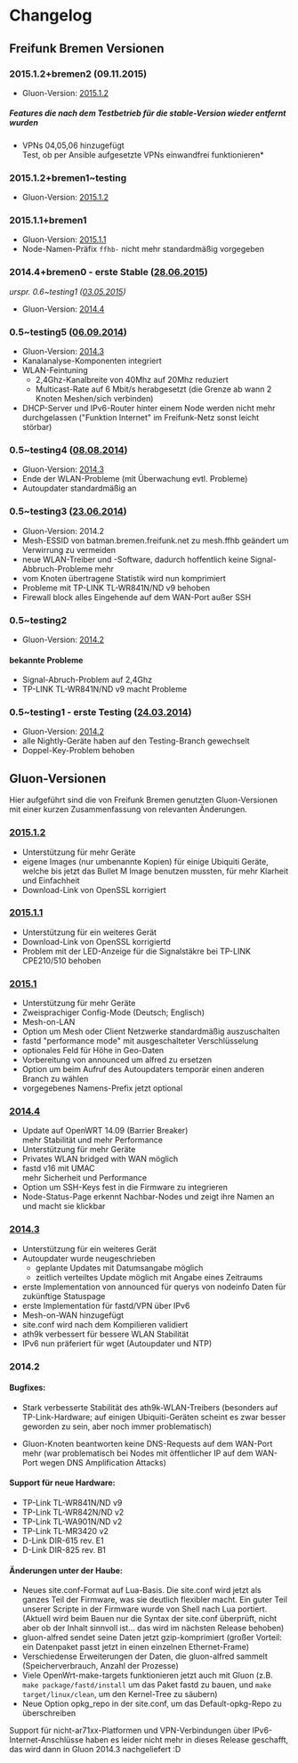 # Changelog
## Freifunk Bremen Versionen
### 2015.1.2+bremen2 (09.11.2015)
* Gluon-Version: [2015.1.2](#gluon-versionen_2015-1-2)

##### Features die nach dem Testbetrieb für die stable-Version wieder entfernt wurden
* VPNs 04,05,06 hinzugefügt  
  Test, ob per Ansible aufgesetzte VPNs einwandfrei funktionieren*

### 2015.1.2+bremen1~testing
* Gluon-Version: [2015.1.2](#gluon-versionen_2015-1-2)

### 2015.1.1+bremen1
* Gluon-Version: [2015.1.1](#gluon-versionen_2015-1-1)
* Node-Namen-Präfix `ffhb-` nicht mehr standardmäßig vorgegeben

### 2014.4+bremen0 - **erste Stable** ([28.06.2015](http://bremen.freifunk.net/blog/2015/06/28/Erste-stabile-Firmware.html))
*urspr. 0.6~testing1 ([03.05.2015](http://bremen.freifunk.net/blog/2015/05/03/Neue-Firmware.html))*
* Gluon-Version: [2014.4](#gluon-versionen_2014-4)

### 0.5~testing5 ([06.09.2014](http://bremen.freifunk.net/blog/2014/09/06/Neue-Testing-Channel-Survey.html))
* Gluon-Version: [2014.3](#gluon-versionen_2014-3)
* Kanalanalyse-Komponenten integriert
* WLAN-Feintuning
  * 2,4Ghz-Kanalbreite von 40Mhz auf 20Mhz reduziert
  * Multicast-Rate auf 6 Mbit/s herabgesetzt (die Grenze ab wann 2 Knoten Meshen/sich verbinden)
* DHCP-Server und IPv6-Router hinter einem Node werden nicht mehr durchgelassen ("Funktion Internet" im Freifunk-Netz sonst leicht störbar)

### 0.5~testing4 ([08.08.2014](http://bremen.freifunk.net/blog/2014/08/08/Neue-Testing.html))
* Gluon-Version: [2014.3](#gluon-versionen_2014-3)
* Ende der WLAN-Probleme (mit Überwachung evtl. Probleme)
* Autoupdater standardmäßig an

### 0.5~testing3 ([23.06.2014](http://bremen.freifunk.net/blog/2014/06/23/Facebook-und-Testing-3.html))
* Gluon-Version: 2014.2
* Mesh-ESSID von batman.bremen.freifunk.net zu mesh.ffhb geändert um Verwirrung zu vermeiden
* neue WLAN-Treiber und -Software, dadurch hoffentlich keine Signal-Abbruch-Probleme mehr
* vom Knoten übertragene Statistik wird nun komprimiert
* Probleme mit TP-LINK TL-WR841N/ND v9 behoben
* Firewall block alles Eingehende auf dem WAN-Port außer SSH

### 0.5~testing2
* Gluon-Version: [2014.2](#gluon-versionen_2014-2)

#### bekannte Probleme
* Signal-Abruch-Problem auf 2,4Ghz
* TP-LINK TL-WR841N/ND v9 macht Probleme


### 0.5~testing1 - **erste Testing** ([24.03.2014](http://bremen.freifunk.net/blog/2014/03/24/testing-firmware.html))
* Gluon-Version: [2014.2](#gluon-versionen_2014-2)
* alle Nightly-Geräte haben auf den Testing-Branch gewechselt
* Doppel-Key-Problem behoben



## Gluon-Versionen
Hier aufgeführt sind die von Freifunk Bremen genutzten Gluon-Versionen mit einer kurzen Zusammenfassung von relevanten Änderungen.

### [2015.1.2](http://gluon.readthedocs.org/en/v2015.1.2/releases/v2015.1.2.html)
* Unterstützung für mehr Geräte
* eigene Images (nur umbenannte Kopien) für einige Ubiquiti Geräte, welche bis jetzt das Bullet M Image benutzen mussten, für mehr Klarheit und Einfachheit
* Download-Link von OpenSSL korrigiert

### [2015.1.1](http://gluon.readthedocs.org/en/v2015.1.2/releases/v2015.1.1.html)
* Unterstützung für ein weiteres Gerät
* Download-Link von OpenSSL korrigiertd
* Problem mit der LED-Anzeige für die Signalstäkre bei TP-LINK CPE210/510 behoben

### [2015.1](http://gluon.readthedocs.org/en/v2015.1/releases/v2015.1.html)
* Unterstützung für mehr Geräte
* Zweisprachiger Config-Mode (Deutsch; Englisch)
* Mesh-on-LAN
* Option um Mesh oder Client Netzwerke standardmäßig auszuschalten
* fastd "performance mode" mit ausgeschalteter Verschlüsselung
* optionales Feld für Höhe in Geo-Daten
* Vorbereitung von announced um alfred zu ersetzen
* Option um beim Aufruf des Autoupdaters temporär einen anderen Branch zu wählen
* vorgegebenes Namens-Prefix jetzt optional

### [2014.4](http://gluon.readthedocs.org/en/v2014.4/releases/v2014.4.html)
* Update auf OpenWRT 14.09 (Barrier Breaker)  
  mehr Stabilität und mehr Performance
* Unterstützung für mehr Geräte
* Privates WLAN bridged with WAN möglich
* fastd v16 mit UMAC  
  mehr Sicherheit und Performance
* Option um SSH-Keys fest in die Firmware zu integrieren
* Node-Status-Page erkennt Nachbar-Nodes und zeigt ihre Namen an und macht sie klickbar

### [2014.3](http://gluon.readthedocs.org/en/v2014.4/releases/v2014.3.html)
* Unterstützung für ein weiteres Gerät
* Autoupdater wurde neugeschrieben
  * geplante Updates mit Datumsangabe möglich
  * zeitlich verteiltes Update möglich mit Angabe eines Zeitraums
* erste Implementation von announced für querys von nodeinfo Daten für zukünftige Statuspage
* erste Implementation für fastd/VPN über IPv6
* Mesh-on-WAN hinzugefügt
* site.conf wird nach dem Kompilieren validiert
* ath9k verbessert für bessere WLAN Stabilität
* IPv6 nun präferiert für wget (Autoupdater und NTP)

### 2014.2
#### Bugfixes:
* Stark verbesserte Stabilität des ath9k-WLAN-Treibers (besonders auf
TP-Link-Hardware; auf einigen Ubiquiti-Geräten scheint es zwar besser
geworden zu sein, aber noch immer problematisch)

* Gluon-Knoten beantworten keine DNS-Requests auf dem WAN-Port mehr (war
problematisch bei Nodes mit öffentlicher IP auf dem WAN-Port wegen DNS
Amplification Attacks)

#### Support für neue Hardware:
* TP-Link TL-WR841N/ND v9
* TP-Link TL-WR842N/ND v2
* TP-Link TL-WA901N/ND v2
* TP-Link TL-MR3420 v2
* D-Link DIR-615 rev. E1
* D-Link DIR-825 rev. B1

#### Änderungen unter der Haube:
* Neues site.conf-Format auf Lua-Basis. Die site.conf wird jetzt als
ganzes Teil der Firmware, was sie deutlich flexibler macht. Ein guter
Teil unserer Scripte in der Firmware wurde von Shell nach Lua portiert.
(Aktuell wird beim Bauen nur die Syntax der site.conf überprüft, nicht
aber ob der Inhalt sinnvoll ist... das wird im nächsten Release behoben)
* gluon-alfred sendet seine Daten jetzt gzip-komprimiert (großer
Vorteil: ein Datenpaket passt jetzt in einen einzelnen Ethernet-Frame)
* Verschiedense Erweiterungen der Daten, die gluon-alfred sammelt
(Speicherverbrauch, Anzahl der Prozesse)
* Viele OpenWrt-make-targets funktionieren jetzt auch mit Gluon (z.B.
`make package/fastd/install` um das Paket fastd zu bauen, und `make
target/linux/clean`, um den Kernel-Tree zu säubern)
* Neue Option opkg_repo in der site.conf, um das Default-opkg-Repo zu
überschreiben

Support für nicht-ar71xx-Platformen und VPN-Verbindungen über
IPv6-Internet-Anschlüsse haben es leider nicht mehr in dieses Release
geschafft, das wird dann in Gluon 2014.3 nachgeliefert :D
